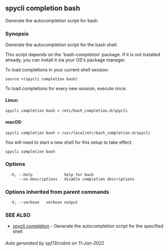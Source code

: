 ## spycli completion bash

Generate the autocompletion script for bash

### Synopsis

Generate the autocompletion script for the bash shell.

This script depends on the 'bash-completion' package.
If it is not installed already, you can install it via your OS's package manager.

To load completions in your current shell session:

	source <(spycli completion bash)

To load completions for every new session, execute once:

#### Linux:

	spycli completion bash > /etc/bash_completion.d/spycli

#### macOS:

	spycli completion bash > /usr/local/etc/bash_completion.d/spycli

You will need to start a new shell for this setup to take effect.


```
spycli completion bash
```

### Options

```
  -h, --help              help for bash
      --no-descriptions   disable completion descriptions
```

### Options inherited from parent commands

```
  -V, --verbose   verbose output
```

### SEE ALSO

* [spycli completion](spycli_completion.md)	 - Generate the autocompletion script for the specified shell

###### Auto generated by spf13/cobra on 11-Jan-2022
